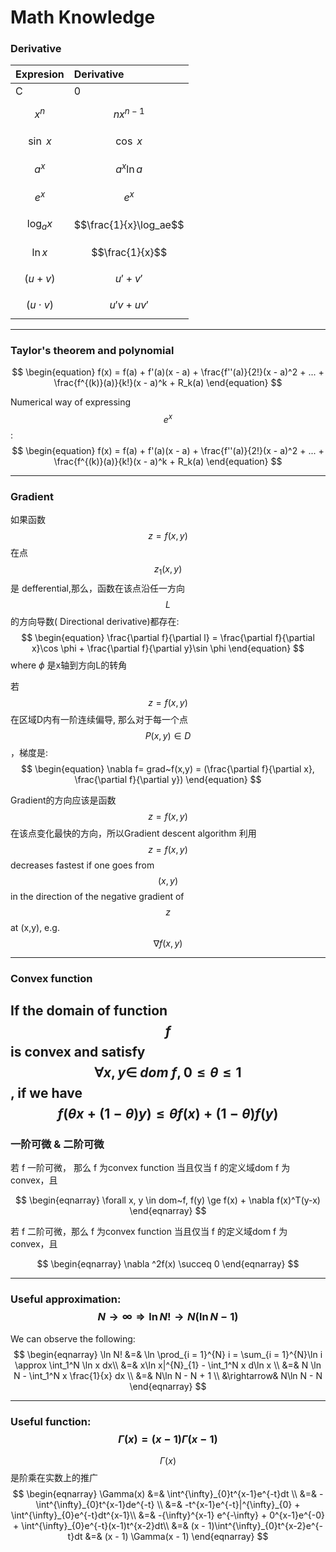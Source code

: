 # Math Knowledge

### Derivative

| Expresion | Derivative |
| :--- | :--- |
| C | 0 |
| $$x^n$$ | $$nx^{n-1}$$ |
| $$\sin~x$$ | $$\cos~x $$ |
| $$a^x$$ | $$a^x\ln a$$ |
| $$e^x$$ | $$e^x$$ |
| $$\log_ax$$ | $$\frac{1}{x}\log_ae$$ |
| $$\ln x$$ | $$\frac{1}{x}$$ |
| $$(u + v)$$ | $$u' + v'$$ |
| $$(u\cdot v)$$ | $$u'v + uv'$$ |

---


### Taylor's theorem and polynomial

$$
\begin{equation}
f(x) = f(a) + f'(a)(x - a) + \frac{f''(a)}{2!}(x - a)^2  + ... + \frac{f^{(k)}(a)}{k!}(x - a)^k + R_k(a)
\end{equation}
$$

Numerical way of expressing $$e^x$$:
$$
\begin{equation}
f(x) = f(a) + f'(a)(x - a) + \frac{f''(a)}{2!}(x - a)^2  + ... + \frac{f^{(k)}(a)}{k!}(x - a)^k + R_k(a)
\end{equation}
$$

---

### Gradient

如果函数$$z = f(x,y)$$ 在点$$z_1(x,y)$$是 defferential,那么，函数在该点沿任一方向$$L$$的方向导数(
Directional derivative)都存在:
$$
\begin{equation}
\frac{\partial f}{\partial l} = \frac{\partial f}{\partial x}\cos \phi + \frac{\partial f}{\partial y}\sin \phi
\end{equation}
$$
where $\phi$ 是x轴到方向L的转角

若$$z = f(x,y)$$在区域D内有一阶连续偏导, 那么对于每一个点 $$P(x,y) \in D$$，梯度是:
$$
\begin{equation}
\nabla f= grad~f(x,y) = (\frac{\partial f}{\partial x}, \frac{\partial f}{\partial y})
\end{equation}
$$

Gradient的方向应该是函数 $$z = f(x,y)$$ 在该点变化最快的方向，所以Gradient descent algorithm 利用$$z = f(x,y)$$ decreases fastest if one goes from $$(x,y)$$  in the direction of the negative gradient of $$z$$ at (x,y), e.g.  $$\nabla f(x,y)$$

---
### Convex function
If the domain of function $$f$$ is convex and satisfy $$\forall x,y \in ~dom ~f, 0 \le \theta \le 1$$, if we have 
$$
\begin{equation}
f(\theta x + (1 - \theta)y) \le \theta f(x) + (1-\theta) f(y)
\end{equation}
$$
---

### 一阶可微 & 二阶可微

若 f 一阶可微， 那么 f 为convex function 当且仅当 f 的定义域dom f 为convex，且


$$
\begin{eqnarray}
\forall x, y \in dom~f, f(y) \ge f(x) + \nabla f(x)^T(y-x)
\end{eqnarray}
$$


若 f 二阶可微，那么 f 为convex function 当且仅当 f 的定义域dom f 为convex，且

$$
\begin{eqnarray}
\nabla ^2f(x) \succeq 0 
\end{eqnarray}
$$






---

### Useful approximation: $$N\rightarrow \infty \Rightarrow \ln N! \rightarrow N(\ln N - 1) $$

We can observe the following:
$$
\begin{eqnarray}
\ln N! &=& \ln \prod_{i = 1}^{N} i = \sum_{i = 1}^{N}\ln i \approx \int_1^N \ln x dx\\
&=& x\ln x|^{N}_{1} - \int_1^N x d\ln x \\
&=& N \ln N - \int_1^N x \frac{1}{x} dx \\
&=& N\ln N - N + 1 \\
&\rightarrow& N\ln N - N
\end{eqnarray}
$$

---
### Useful function: $$\Gamma(x) = (x-1)\Gamma(x - 1)$$
$$\Gamma(x)$$ 是阶乘在实数上的推广
$$
\begin{eqnarray}
\Gamma(x) &=& \int^{\infty}_{0}t^{x-1}e^{-t}dt \\
          &=& - \int^{\infty}_{0}t^{x-1}de^{-t} \\
          &=& -t^{x-1}e^{-t}|^{\infty}_{0} + \int^{\infty}_{0}e^{-t}dt^{x-1}\\
          &=& -{\infty}^{x-1} e^{-\infty} + 0^{x-1}e^{-0} + \int^{\infty}_{0}e^{-t}(x-1)t^{x-2}dt\\
          &=& (x - 1)\int^{\infty}_{0}t^{x-2}e^{-t}dt
          &=& (x - 1) \Gamma(x - 1)
\end{eqnarray}
$$







